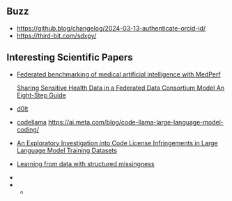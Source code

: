 ## Buzz


- https://github.blog/changelog/2024-03-13-authenticate-orcid-id/
- https://third-bit.com/sdxpy/


## Interesting Scientific Papers

- [Federated benchmarking of medical artificial intelligence with MedPerf](https://www.nature.com/articles/s42256-023-00652-2)
  
   [Sharing Sensitive Health Data in a Federated Data Consortium Model An Eight-Step Guide](https://www3.weforum.org/docs/WEF_Sharing_Sensitive_Health_Data_2020.pdf)
- [d0lt](https://docs.dolthub.com/introduction/what-is-dolt)
- [codellama](https://github.com/meta-llama/codellama)
     https://ai.meta.com/blog/code-llama-large-language-model-coding/
  
- [An Exploratory Investigation into Code License Infringements in Large Language Model Training Datasets](https://arxiv.org/abs/2403.15230)
- [Learning from data with structured missingness](https://arxiv.org/pdf/2304.01429.pdf)
- 
-  -
